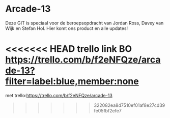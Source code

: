 # Arcade-13
Deze GIT is speciaal voor de beroepsopdracht van Jordan Ross, Davey van Wijk en Stefan Hol. Hier komt ons product en alle updates!

<<<<<<< HEAD
trello link BO
https://trello.com/b/f2eNFQze/arcade-13?filter=label:blue,member:none
=======
met trello:https://trello.com/b/f2eNFQze/arcade-13
>>>>>>> 322082ea8d7510ef01af8e27cd39fe05fbf2efe7
